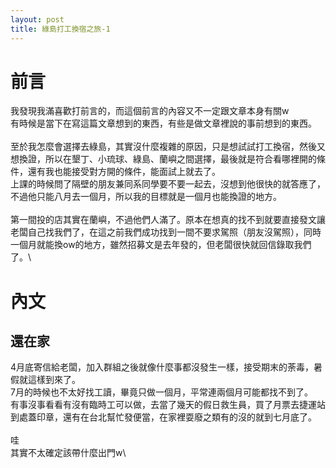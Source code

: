 ```yaml
---
layout: post
title: 綠島打工換宿之旅-1
---
```

# 前言
我發現我滿喜歡打前言的，而這個前言的內容又不一定跟文章本身有關w\
有時候是當下在寫這篇文章想到的東西，有些是做文章裡說的事前想到的東西。\
\
至於我怎麼會選擇去綠島，其實沒什麼複雜的原因，只是想試試打工換宿，然後又想換證，所以在墾丁、小琉球、綠島、蘭嶼之間選擇，最後就是符合看哪裡開的條件，還有我也能接受對方開的條件，能面試上就去了。\
上課的時候問了隔壁的朋友兼同系同學要不要一起去，沒想到他很快的就答應了，不過他只能八月去一個月，所以我的目標就是一個月也能換證的地方。\
\
第一間投的店其實在蘭嶼，不過他們人滿了。原本在想真的找不到就要直接發文讓老闆自己找我們了，在這之前我們成功找到一間不要求駕照（朋友沒駕照），同時一個月就能換ow的地方，雖然招募文是去年發的，但老闆很快就回信錄取我們了。\

# 內文

## 還在家
4月底寄信給老闆，加入群組之後就像什麼事都沒發生一樣，接受期末的荼毒，暑假就這樣到來了。\
7月的時候也不太好找工讀，畢竟只做一個月，平常連兩個月可能都找不到了。\
有事沒事看看有沒有臨時工可以做，去當了幾天的假日救生員，買了月票去捷運站到處蓋印章，還有在台北幫忙發便當，在家裡耍廢之類有的沒的就到七月底了。\
\
哇\
其實不太確定該帶什麼出門w\
